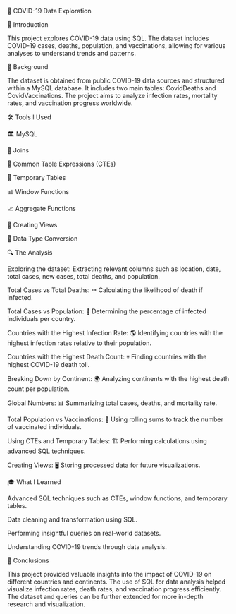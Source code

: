 🦠 COVID-19 Data Exploration

📌 Introduction

This project explores COVID-19 data using SQL. The dataset includes COVID-19 cases, deaths, population, and vaccinations, allowing for various analyses to understand trends and patterns.

📖 Background

The dataset is obtained from public COVID-19 data sources and structured within a MySQL database. It includes two main tables: CovidDeaths and CovidVaccinations. The project aims to analyze infection rates, mortality rates, and vaccination progress worldwide.

🛠 Tools I Used

🏛 MySQL

🔗 Joins

📌 Common Table Expressions (CTEs)

📝 Temporary Tables

📊 Window Functions

📈 Aggregate Functions

📁 Creating Views

🔄 Data Type Conversion

🔍 The Analysis

Exploring the dataset: Extracting relevant columns such as location, date, total cases, new cases, total deaths, and population.

Total Cases vs Total Deaths: ⚰ Calculating the likelihood of death if infected.

Total Cases vs Population: 🏥 Determining the percentage of infected individuals per country.

Countries with the Highest Infection Rate: 🌎 Identifying countries with the highest infection rates relative to their population.

Countries with the Highest Death Count: 💀 Finding countries with the highest COVID-19 death toll.

Breaking Down by Continent: 🌍 Analyzing continents with the highest death count per population.

Global Numbers: 📊 Summarizing total cases, deaths, and mortality rate.

Total Population vs Vaccinations: 💉 Using rolling sums to track the number of vaccinated individuals.

Using CTEs and Temporary Tables: 🏗 Performing calculations using advanced SQL techniques.

Creating Views: 🖥 Storing processed data for future visualizations.

🎓 What I Learned

Advanced SQL techniques such as CTEs, window functions, and temporary tables.

Data cleaning and transformation using SQL.

Performing insightful queries on real-world datasets.

Understanding COVID-19 trends through data analysis.

📢 Conclusions

This project provided valuable insights into the impact of COVID-19 on different countries and continents. The use of SQL for data analysis helped visualize infection rates, death rates, and vaccination progress efficiently. The dataset and queries can be further extended for more in-depth research and visualization.
